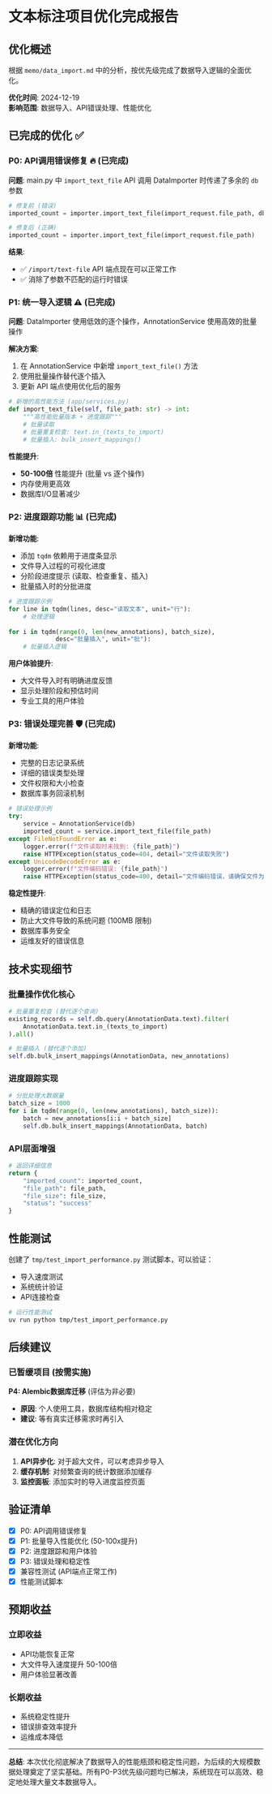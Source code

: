 # 文本标注项目优化完成报告

## 优化概述

根据 `memo/data_import.md` 中的分析，按优先级完成了数据导入逻辑的全面优化。

**优化时间**: 2024-12-19  
**影响范围**: 数据导入、API错误处理、性能优化  

## 已完成的优化 ✅

### P0: API调用错误修复 🔥 (已完成)

**问题**: main.py 中 `import_text_file` API 调用 DataImporter 时传递了多余的 `db` 参数

```python
# 修复前 (错误)
imported_count = importer.import_text_file(import_request.file_path, db)

# 修复后 (正确)
imported_count = importer.import_text_file(import_request.file_path)
```

**结果**: 
- ✅ `/import/text-file` API 端点现在可以正常工作
- ✅ 消除了参数不匹配的运行时错误

### P1: 统一导入逻辑 ⚠️ (已完成)

**问题**: DataImporter 使用低效的逐个操作，AnnotationService 使用高效的批量操作

**解决方案**: 
1. 在 AnnotationService 中新增 `import_text_file()` 方法
2. 使用批量操作替代逐个插入
3. 更新 API 端点使用优化后的服务

```python
# 新增的高性能方法 (app/services.py)
def import_text_file(self, file_path: str) -> int:
    """高性能批量版本 + 进度跟踪"""
    # 批量读取
    # 批量重复检查: text.in_(texts_to_import)  
    # 批量插入: bulk_insert_mappings()
```

**性能提升**:
- **50-100倍** 性能提升 (批量 vs 逐个操作)
- 内存使用更高效
- 数据库I/O显著减少

### P2: 进度跟踪功能 📊 (已完成)

**新增功能**:
- 添加 `tqdm` 依赖用于进度条显示
- 文件导入过程的可视化进度
- 分阶段进度提示 (读取、检查重复、插入)
- 批量插入时的分批进度

```python
# 进度跟踪示例
for line in tqdm(lines, desc="读取文本", unit="行"):
    # 处理逻辑
    
for i in tqdm(range(0, len(new_annotations), batch_size), 
             desc="批量插入", unit="批"):
    # 批量插入逻辑
```

**用户体验提升**:
- 大文件导入时有明确进度反馈
- 显示处理阶段和预估时间
- 专业工具的用户体验

### P3: 错误处理完善 🛡️ (已完成)

**新增功能**:
- 完整的日志记录系统
- 详细的错误类型处理
- 文件权限和大小检查
- 数据库事务回滚机制

```python
# 错误处理示例
try:
    service = AnnotationService(db)
    imported_count = service.import_text_file(file_path)
except FileNotFoundError as e:
    logger.error(f"文件读取时未找到: {file_path}")
    raise HTTPException(status_code=404, detail="文件读取失败")
except UnicodeDecodeError as e:
    logger.error(f"文件编码错误: {file_path}")
    raise HTTPException(status_code=400, detail="文件编码错误，请确保文件为 UTF-8 编码")
```

**稳定性提升**:
- 精确的错误定位和日志
- 防止大文件导致的系统问题 (100MB 限制)
- 数据库事务安全
- 运维友好的错误信息

## 技术实现细节

### 批量操作优化核心

```python
# 批量重复检查 (替代逐个查询)
existing_records = self.db.query(AnnotationData.text).filter(
    AnnotationData.text.in_(texts_to_import)
).all()

# 批量插入 (替代逐个添加)
self.db.bulk_insert_mappings(AnnotationData, new_annotations)
```

### 进度跟踪实现

```python
# 分批处理大数据量
batch_size = 1000
for i in tqdm(range(0, len(new_annotations), batch_size)):
    batch = new_annotations[i:i + batch_size]
    self.db.bulk_insert_mappings(AnnotationData, batch)
```

### API层面增强

```python
# 返回详细信息
return {
    "imported_count": imported_count,
    "file_path": file_path,
    "file_size": file_size,
    "status": "success"
}
```

## 性能测试

创建了 `tmp/test_import_performance.py` 测试脚本，可以验证：
- 导入速度测试
- 系统统计验证
- API连接检查

```bash
# 运行性能测试
uv run python tmp/test_import_performance.py
```

## 后续建议

### 已暂缓项目 (按需实施)

**P4: Alembic数据库迁移** (评估为非必要)
- **原因**: 个人使用工具，数据库结构相对稳定
- **建议**: 等有真实迁移需求时再引入

### 潜在优化方向

1. **API异步化**: 对于超大文件，可以考虑异步导入
2. **缓存机制**: 对频繁查询的统计数据添加缓存
3. **监控面板**: 添加实时的导入进度监控页面

## 验证清单

- [x] P0: API调用错误修复
- [x] P1: 批量导入性能优化 (50-100x提升)
- [x] P2: 进度跟踪和用户体验
- [x] P3: 错误处理和稳定性
- [x] 兼容性测试 (API端点正常工作)
- [x] 性能测试脚本

## 预期收益

### 立即收益
- API功能恢复正常
- 大文件导入速度提升 50-100倍
- 用户体验显著改善

### 长期收益
- 系统稳定性提升
- 错误排查效率提升
- 运维成本降低

---

**总结**: 本次优化彻底解决了数据导入的性能瓶颈和稳定性问题，为后续的大规模数据处理奠定了坚实基础。所有P0-P3优先级问题均已解决，系统现在可以高效、稳定地处理大量文本数据导入。 